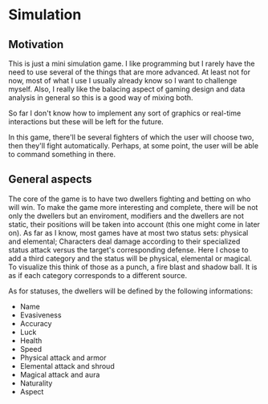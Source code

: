 # Simulation

## Motivation
This is just a mini simulation game. I like programming but I rarely have the need to use several of the things that are more advanced. At least not for now, most of what I use I usually already know so I want to challenge myself. Also, I really like the balacing aspect of gaming design and data analysis in general so this is a good way of mixing both. 

So far I don't know how to implement any sort of graphics or real-time interactions but these will be left for the future.

In this game, there'll be several fighters of which the user will choose two, then they'll fight automatically. Perhaps, at some point, the user will be able to command something in there.

## General aspects

The core of the game is to have two dwellers fighting and betting on who will win. To make the game more interesting and complete, there will be not only the dwellers but an enviroment, modifiers and the dwellers are not static, their positions will be taken into account (this one might come in later on). As far as I know, most games have at most two status sets: physical and elemental; Characters deal damage according to their specialized status attack versus the target's corresponding defense. Here I chose to add a third category and the status will be physical, elemental or magical. To visualize this think of those as a punch, a fire blast and shadow ball. It is as if each category corresponds to a different source. 

As for statuses, the dwellers will be defined by the following informations:

* Name
* Evasiveness
* Accuracy
* Luck
* Health
* Speed
* Physical attack and armor
* Elemental attack and shroud
* Magical attack and aura
* Naturality
* Aspect
